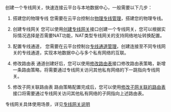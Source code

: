 创建一个专线网关，快速连接云平台与本地数据中心，一般需要以下几步：
1) 搭建您的物理专线
您需要在云平台控制台<a href="http://console.tcecqpoc.fsphere.cn/vpc/dc"  title="物理专线">物理专线管理</a>，搭建您的物理专线。

2) 创建专线网关
您可以使用[创建专线网关](/document/product/215/4824)接口创建一个专线网关，您可以根据实际情况选择是否需要NAT功能，NAT类型专线网关的支持网络地址转换配置。

3) 配置专线通道， 您需要在云平台控制台<a href="http://console.tcecqpoc.fsphere.cn/vpc/dcConn"  title="专线通道">专线通道管理</a>，创建连接至不同专线网关的专线通道，实现本地数据中心与多个私有网络的互联。

4) 修改路由表
通道创建好后，您可以使用[修改路由表](http://tcecqpoc.fsphere.cn/document/product/215/4954#.E6.9B.B4.E6.94.B9.E5.AD.90.E7.BD.91.E5.85.B3.E8.81.94.E8.B7.AF.E7.94.B1.E8.A1.A8)接口修改路由表策略，新增一条路由策略，将需要通过专线网关访问其他私有网络的下一跳指向专线网关。

5) 修改子网关联路由表
路由策略配置完成后，您可以使用[修改子网关联的路由表](http://tcecqpoc.fsphere.cn/doc/api/372/1416)接口将需要通过专线网关访问其他私有网络的子网指向上述路由表。

专线网关具体使用场景，详见<a href="http://tcecqpoc.fsphere.cn/doc/product/215/4976" title="专线网关">专线网关说明</a>